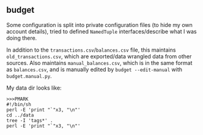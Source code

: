 ## budget

Some configuration is split into private configuration files (to hide my own account details), tried to defined `NamedTuple` interfaces/describe what I was doing there.

In addition to the `transactions.csv`/`balances.csv` file, this maintains `old_transactions.csv`, which are exported/data wrangled data from other sources. Also maintains `manual_balances.csv`, which is in the same format as `balances.csv`, and is manually edited by `budget --edit-manual` with `budget.manual.py`.

My data dir looks like:

```
>>>PMARK
#!/bin/sh
perl -E 'print "`"x3, "\n"'
cd ../data
tree -I 'tags*' .
perl -E 'print "`"x3, "\n"'
```

